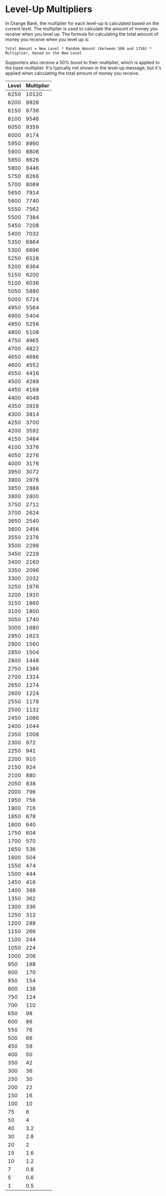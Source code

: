 # Level-Up Multipliers

In Orange Bank, the multiplier for each level-up is calculated based on the current level. The multiplier is used to calculate the amount of money you receive when you level up. The formula for calculating the total amount of money you receive when you level up is:

```plaintext
Total Amount = New Level * Random Amount (between 500 and 1750) * Multiplier, based on the New Level
```

Supporters also receive a 50% boost to their multiplier, which is applied to the base multiplier. It's typically not shown in the level-up message, but it's applied when calculating the total amount of money you receive.

| Level | Multiplier |
|-------|------------|
| 6250  | 10120      |
| 6200  | 9926       |
| 6150  | 9736       |
| 6100  | 9546       |
| 6050  | 9359       |
| 6000  | 9174       |
| 5950  | 8990       |
| 5900  | 8806       |
| 5850  | 8626       |
| 5800  | 8446       |
| 5750  | 8266       |
| 5700  | 8089       |
| 5650  | 7914       |
| 5600  | 7740       |
| 5550  | 7562       |
| 5500  | 7384       |
| 5450  | 7208       |
| 5400  | 7032       |
| 5350  | 6864       |
| 5300  | 6696       |
| 5250  | 6528       |
| 5200  | 6364       |
| 5150  | 6200       |
| 5100  | 6036       |
| 5050  | 5880       |
| 5000  | 5724       |
| 4950  | 5564       |
| 4900  | 5404       |
| 4850  | 5256       |
| 4800  | 5108       |
| 4750  | 4965       |
| 4700  | 4822       |
| 4650  | 4686       |
| 4600  | 4552       |
| 4550  | 4416       |
| 4500  | 4288       |
| 4450  | 4168       |
| 4400  | 4048       |
| 4350  | 3928       |
| 4300  | 3814       |
| 4250  | 3700       |
| 4200  | 3592       |
| 4150  | 3484       |
| 4100  | 3376       |
| 4050  | 3276       |
| 4000  | 3176       |
| 3950  | 3072       |
| 3900  | 2976       |
| 3850  | 2888       |
| 3800  | 2800       |
| 3750  | 2712       |
| 3700  | 2624       |
| 3650  | 2540       |
| 3600  | 2456       |
| 3550  | 2376       |
| 3500  | 2296       |
| 3450  | 2228       |
| 3400  | 2160       |
| 3350  | 2096       |
| 3300  | 2032       |
| 3250  | 1976       |
| 3200  | 1920       |
| 3150  | 1860       |
| 3100  | 1800       |
| 3050  | 1740       |
| 3000  | 1680       |
| 2950  | 1623       |
| 2900  | 1560       |
| 2850  | 1504       |
| 2800  | 1448       |
| 2750  | 1386       |
| 2700  | 1324       |
| 2650  | 1274       |
| 2600  | 1224       |
| 2550  | 1178       |
| 2500  | 1132       |
| 2450  | 1086       |
| 2400  | 1044       |
| 2350  | 1008       |
| 2300  | 972        |
| 2250  | 941        |
| 2200  | 910        |
| 2150  | 924        |
| 2100  | 880        |
| 2050  | 838        |
| 2000  | 796        |
| 1950  | 756        |
| 1900  | 716        |
| 1850  | 678        |
| 1800  | 640        |
| 1750  | 604        |
| 1700  | 570        |
| 1650  | 536        |
| 1600  | 504        |
| 1550  | 474        |
| 1500  | 444        |
| 1450  | 416        |
| 1400  | 388        |
| 1350  | 362        |
| 1300  | 336        |
| 1250  | 312        |
| 1200  | 288        |
| 1150  | 266        |
| 1100  | 244        |
| 1050  | 224        |
| 1000  | 206        |
| 950   | 188        |
| 900   | 170        |
| 850   | 154        |
| 800   | 138        |
| 750   | 124        |
| 700   | 110        |
| 650   | 98         |
| 600   | 86         |
| 550   | 76         |
| 500   | 66         |
| 450   | 58         |
| 400   | 50         |
| 350   | 42         |
| 300   | 36         |
| 250   | 30         |
| 200   | 22         |
| 150   | 16         |
| 100   | 10         |
| 75    | 6          |
| 50    | 4          |
| 40    | 3.2        |
| 30    | 2.8        |
| 20    | 2          |
| 15    | 1.6        |
| 10    | 1.2        |
| 7     | 0.8        |
| 5     | 0.6        |
| 1     | 0.5        |
